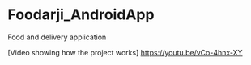 # Foodarji_AndroidApp
Food and delivery application

[Video showing how the project works]
https://youtu.be/vCo-4hnx-XY
